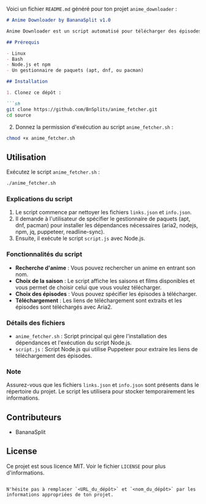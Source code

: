 Voici un fichier `README.md` généré pour ton projet `anime_downloader` :

```markdown
# Anime Downloader by BananaSplit v1.0

Anime Downloader est un script automatisé pour télécharger des épisodes d'anime en utilisant Puppeteer pour extraire les liens de streaming et Aria2 pour gérer les téléchargements.

## Prérequis

- Linux
- Bash
- Node.js et npm
- Un gestionnaire de paquets (apt, dnf, ou pacman)

## Installation

1. Clonez ce dépôt :

```sh
git clone https://github.com/BnSplits/anime_fetcher.git
cd source
```

2. Donnez la permission d'exécution au script `anime_fetcher.sh` :

```sh
chmod +x anime_fetcher.sh
```

## Utilisation

Exécutez le script `anime_fetcher.sh` :

```sh
./anime_fetcher.sh
```

### Explications du script

1. Le script commence par nettoyer les fichiers `links.json` et `info.json`.
2. Il demande à l'utilisateur de spécifier le gestionnaire de paquets (apt, dnf, pacman) pour installer les dépendances nécessaires (aria2, nodejs, npm, jq, puppeteer, readline-sync).
3. Ensuite, il exécute le script `script.js` avec Node.js.

### Fonctionnalités du script

- **Recherche d'anime** : Vous pouvez rechercher un anime en entrant son nom.
- **Choix de la saison** : Le script affiche les saisons et films disponibles et vous permet de choisir celui que vous voulez télécharger.
- **Choix des épisodes** : Vous pouvez spécifier les épisodes à télécharger.
- **Téléchargement** : Les liens de téléchargement sont extraits et les épisodes sont téléchargés avec Aria2.

### Détails des fichiers

- `anime_fetcher.sh` : Script principal qui gère l'installation des dépendances et l'exécution du script Node.js.
- `script.js` : Script Node.js qui utilise Puppeteer pour extraire les liens de téléchargement des épisodes.

### Note

Assurez-vous que les fichiers `links.json` et `info.json` sont présents dans le répertoire du projet. Le script les utilisera pour stocker temporairement les informations.

## Contributeurs

- BananaSplit

## License

Ce projet est sous licence MIT. Voir le fichier `LICENSE` pour plus d'informations.
```

N'hésite pas à remplacer `<URL_du_dépôt>` et `<nom_du_dépôt>` par les informations appropriées de ton projet.